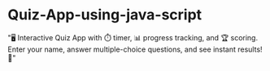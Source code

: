 # Quiz-App-using-java-script
"🖥️ Interactive Quiz App with ⏱️ timer, 📊 progress tracking, and 🏆 scoring. Enter your name, answer multiple-choice questions, and see instant results! 🎉"
